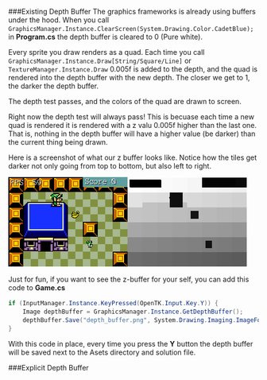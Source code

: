 
###Existing Depth Buffer
The graphics frameworks is already using buffers under the hood. When you call ```GraphicsManager.Instance.ClearScreen(System.Drawing.Color.CadetBlue);``` in **Program.cs** the depth buffer is cleared to 0 (Pure white). 

Every sprite you draw renders as a quad. Each time you call ```GraphicsManager.Instance.Draw[String/Square/Line]``` or ```TextureManager.Instance.Draw```  0.005f is added to the depth, and the quad is rendered into the depth buffer with the new depth. The closer we get to 1, the darker the depth buffer.

The depth test passes, and the colors of the quad are drawn to screen.

Right now the depth test will always pass! This is becuase each time a new quad is rendered it is rendered with a z valu 0.005f higher than the last one. That is, nothing in the depth buffer will have a higher value (be darker) than the current thing being drawn.

Here is a screenshot of what our z buffer looks like. Notice how the tiles get darker not only going from top to bottom, but also left to right.

![BUFFERS](Images/buffers.PNG)

Just for fun, if you want to see the z-buffer for your self, you can add this code to **Game.cs**

```cs
if (InputManager.Instance.KeyPressed(OpenTK.Input.Key.Y)) {
    Image depthBuffer = GraphicsManager.Instance.GetDepthBuffer();
    depthBuffer.Save("depth_buffer.png", System.Drawing.Imaging.ImageFormat.Png);
}
```

With this code in place, every time you press the **Y** button the depth buffer will be saved next to the Asets directory and solution file.

###Explicit Depth Buffer
